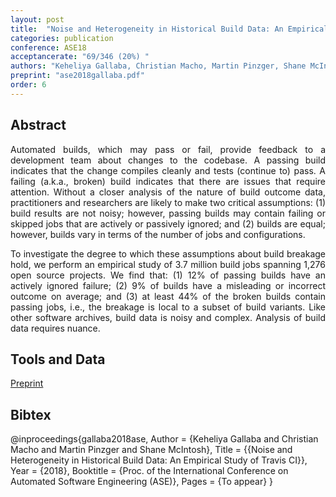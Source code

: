 ```yaml
---
layout: post
title:  "Noise and Heterogeneity in Historical Build Data: An Empirical Study of Travis CI"
categories: publication
conference: ASE18
acceptancerate: "69/346 (20%) "
authors: "Keheliya Gallaba, Christian Macho, Martin Pinzger, Shane McIntosh "
preprint: "ase2018gallaba.pdf"
order: 6
---
```

<h2>Abstract</h2>
<div style="text-align:justify">Automated builds, which may pass or fail, provide feedback to a development team about changes to the codebase. A passing build indicates that the change compiles cleanly and tests (continue to) pass. A failing (a.k.a., broken) build indicates that there are issues that require attention. Without a closer analysis of the nature of build outcome data, practitioners and researchers are likely to make two critical assumptions: (1) build results are not noisy; however, passing builds may contain failing or skipped jobs that are actively or passively ignored; and (2) builds are equal; however, builds vary in terms of the number of jobs and configurations.

To investigate the degree to which these assumptions about build breakage hold, we perform an empirical study of 3.7 million build jobs spanning 1,276 open source projects. We find that: (1) 12% of passing builds have an actively ignored failure; (2) 9% of builds have a misleading or incorrect outcome on average; and (3) at least 44% of the broken builds contain passing jobs, i.e., the breakage is local to a subset of build variants. Like other software archives, build data is noisy and complex. Analysis of build data requires nuance.</div>
<h2>Tools and Data</h2>
<div>
<a href="{{ site.url }}/preprints/ase2018gallaba.pdf" target="_blank">Preprint</a>
</div>
<h2>Bibtex</h2>
@inproceedings{gallaba2018ase,
  Author = {Keheliya Gallaba and Christian Macho and Martin Pinzger and Shane McIntosh},
  Title = {{Noise and Heterogeneity in Historical Build Data: An Empirical Study of Travis CI}},
  Year = {2018},
  Booktitle = {Proc. of the International Conference on Automated Software Engineering (ASE)},
  Pages = {To appear}
}
